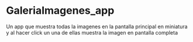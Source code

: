 # GaleriaImagenes_app
Un app que muestra todas la imagenes en la pantalla principal en miniatura y al hacer click un una de ellas muestra la imagen en pantalla completa
